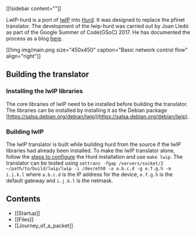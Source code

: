 [[!sidebar content=""]]

LwIP-hurd is a port of [lwIP](https://www.nongnu.org/lwip/2_1_x/index.html) into [Hurd](https://www.gnu.org/software/hurd/index.html). It was designed to replace the pfinet translator. The development of the lwip-hurd was carried out by Joan Lledó as part of the Google Summer of Code(GSoC) 2017. He has documented the process as a blog [here](http://darnassus.sceen.net/~jlledom/en/).

[[!img img/main.png size="450x450" caption="Basic network control flow" align="right"]]

## Building the translator ##


### Installing the lwIP libraries ###

The core libraries of lwIP need to be installed before building the translator. The libraries can be installed by installing it as the Debian package [https://salsa.debian.org/debian/lwip](https://salsa.debian.org/debian/lwip).

### Building lwIP ###

The lwIP translator is built while building hurd from the source if the lwIP libraries had already been installed. To make the lwIP translator alone, follow the [steps to configure](https://www.gnu.org/software/hurd/hurd/building.html) the Hurd installation and use `make lwip`.
The translator can be tested using
`settrans -fgap /servers/socket/2 ~/path/to/build/lwip/lwip -i /dev/eth0 -a a.b.c.d -g e.f.g.h -m i.j.k.l`
where `a.b.c.d` is the IP address for the device, `e.f.g.h` is the default gateway and `i.j.k.l` is the netmask.

## Contents

* [[Startup]]
* [[Files]]
* [[Journey_of_a_packet]]